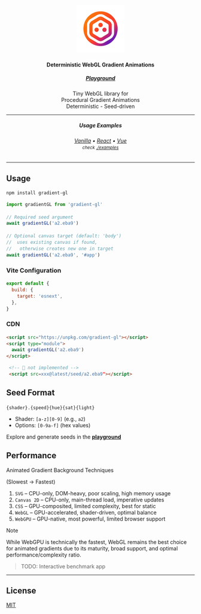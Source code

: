 <div align="center">
    <img src="docs/public/logo.png" alt="demo" height="128" />
    <h4>Deterministic WebGL Gradient Animations</h4>
    <h5>
        <a href="https://metaory.github.io/gradient-gl/" target="_blank">Playground</a>
    </h5>
    <p>
        Tiny WebGL library for
        <br>
        Procedural Gradient Animations
        <br>
        Deterministic - Seed-driven
    </p>
</div>

---

<div align="center">
    <h5>Usage Examples</h5>
    <h6>
        <a href="https://metaory.github.io/gradient-gl/vite-vanilla/" target="_blank">Vanilla</a> •
        <a href="https://metaory.github.io/gradient-gl/vite-react/" target="_blank">React</a> •
        <a href="https://metaory.github.io/gradient-gl/vite-vue/" target="_blank">Vue</a>
        <br>
        <small>check <a href="https://github.com/metaory/gradient-gl/tree/master/examples" target="_blank">./examples</a></small>
    </h6>
</div>

---

## Usage

```sh
npm install gradient-gl
```

```js
import gradientGL from 'gradient-gl'

// Required seed argument
await gradientGL('a2.eba9')

// Optional canvas target (default: 'body')
//  uses existing canvas if found,
//   otherwise creates new one in target
await gradientGL('a2.eba9', '#app')
```

### Vite Configuration

```js
export default {
  build: {
    target: 'esnext',
  },
}
```

### CDN

```html
<script src="https://unpkg.com/gradient-gl"></script>
<script type="module">
  await gradientGL('a2.eba9')
</script>
```


```html
 <!-- 🚧 not implemented -->
 <script src=xxx@latest/seed/a2.eba9"></script>
```

## Seed Format

`{shader}.{speed}{hue}{sat}{light}`

- Shader: `[a-z][0-9]` (e.g., `a2`)
- Options: `[0-9a-f]` (hex values)

Explore and generate seeds in the <b><a href="https://metaory.github.io/gradient-gl/" target="_blank">playground</a></b>

## Performance

Animated Gradient Background Techniques

(Slowest → Fastest)

1. `SVG` – CPU-only, DOM-heavy, poor scaling, high memory usage
2. `Canvas 2D` – CPU-only, main-thread load, imperative updates
3. `CSS` – GPU-composited, limited complexity, best for static
4. `WebGL` – GPU-accelerated, shader-driven, optimal balance
5. `WebGPU` – GPU-native, most powerful, limited browser support

> [!NOTE]
> While WebGPU is technically the fastest, WebGL remains the best choice for animated gradients due to its maturity, broad support, and optimal performance/complexity ratio.

> TODO: Interactive benchmark app

---

## License

[MIT](LICENSE)
